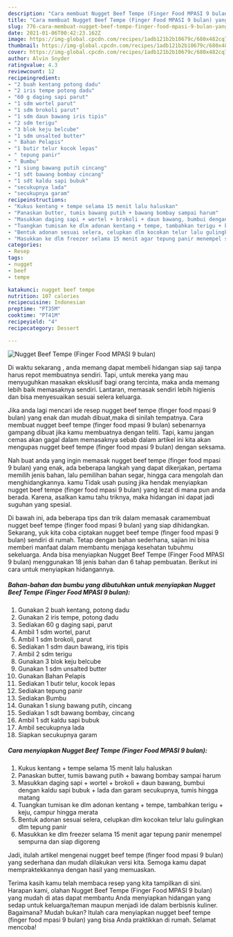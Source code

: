 ```yaml
---
description: "Cara membuat Nugget Beef Tempe (Finger Food MPASI 9 bulan) yang lezat dan Mudah Dibuat"
title: "Cara membuat Nugget Beef Tempe (Finger Food MPASI 9 bulan) yang lezat dan Mudah Dibuat"
slug: 776-cara-membuat-nugget-beef-tempe-finger-food-mpasi-9-bulan-yang-lezat-dan-mudah-dibuat
date: 2021-01-06T00:42:23.162Z
image: https://img-global.cpcdn.com/recipes/1adb121b2b10679c/680x482cq70/nugget-beef-tempe-finger-food-mpasi-9-bulan-foto-resep-utama.jpg
thumbnail: https://img-global.cpcdn.com/recipes/1adb121b2b10679c/680x482cq70/nugget-beef-tempe-finger-food-mpasi-9-bulan-foto-resep-utama.jpg
cover: https://img-global.cpcdn.com/recipes/1adb121b2b10679c/680x482cq70/nugget-beef-tempe-finger-food-mpasi-9-bulan-foto-resep-utama.jpg
author: Alvin Snyder
ratingvalue: 4.3
reviewcount: 12
recipeingredient:
- "2 buah kentang potong dadu"
- "2 iris tempe potong dadu"
- "60 g daging sapi parut"
- "1 sdm wortel parut"
- "1 sdm brokoli parut"
- "1 sdm daun bawang iris tipis"
- "2 sdm terigu"
- "3 blok keju belcube"
- "1 sdm unsalted butter"
- " Bahan Pelapis"
- "1 butir telur kocok lepas"
- " tepung panir"
- " Bumbu"
- "1 siung bawang putih cincang"
- "1 sdt bawang bombay cincang"
- "1 sdt kaldu sapi bubuk"
- "secukupnya lada"
- "secukupnya garam"
recipeinstructions:
- "Kukus kentang + tempe selama 15 menit lalu haluskan"
- "Panaskan butter, tumis bawang putih + bawang bombay sampai harum"
- "Masukkan daging sapi + wortel + brokoli + daun bawang, bumbui dengan kaldu sapi bubuk + lada dan garam secukupnya, tumis hingga matang"
- "Tuangkan tumisan ke dlm adonan kentang + tempe, tambahkan terigu + keju, campur hingga merata"
- "Bentuk adonan sesuai selera, celupkan dlm kocokan telur lalu gulingkan dlm tepung panir"
- "Masukkan ke dlm freezer selama 15 menit agar tepung panir menempel sempurna dan siap digoreng"
categories:
- Resep
tags:
- nugget
- beef
- tempe

katakunci: nugget beef tempe 
nutrition: 107 calories
recipecuisine: Indonesian
preptime: "PT35M"
cooktime: "PT41M"
recipeyield: "4"
recipecategory: Dessert

---
```



![Nugget Beef Tempe (Finger Food MPASI 9 bulan)](https://img-global.cpcdn.com/recipes/1adb121b2b10679c/680x482cq70/nugget-beef-tempe-finger-food-mpasi-9-bulan-foto-resep-utama.jpg)

Di waktu  sekarang , anda memang dapat membeli hidangan siap saji tanpa harus repot membuatnya sendiri. Tapi, untuk mereka yang mau menyuguhkan masakan eksklusif bagi orang tercinta, maka anda memang lebih baik memasaknya sendiri. Lantaran, memasak sendiri lebih higienis dan bisa menyesuaikan sesuai selera keluarga.

Jika anda lagi mencari ide resep nugget beef tempe (finger food mpasi 9 bulan) yang enak dan mudah dibuat,maka di sinilah tempatnya. Cara membuat nugget beef tempe (finger food mpasi 9 bulan)  sebenarnya gampang dibuat jika kamu membuatnya dengan teliti. Tapi, kamu jangan cemas akan gagal dalam memasaknya 
sebab dalam artikel ini kita akan mengupas nugget beef tempe (finger food mpasi 9 bulan) dengan seksama.  



Nah buat anda yang ingin memasak nugget beef tempe (finger food mpasi 9 bulan) yang enak, ada beberapa langkah yang dapat dikerjakan, pertama memilih jenis bahan, lalu pemilihan bahan segar, hingga cara mengolah dan menghidangkannya. kamu Tidak usah pusing jika hendak menyiapkan nugget beef tempe (finger food mpasi 9 bulan) yang lezat di mana pun anda berada. Karena, asalkan kamu  tahu triknya, maka hidangan ini dapat jadi suguhan yang spesial.

Di bawah ini, ada beberapa tips dan trik dalam memasak caramembuat nugget beef tempe (finger food mpasi 9 bulan) yang siap dihidangkan. Sekarang, yuk kita coba ciptakan nugget beef tempe (finger food mpasi 9 bulan) sendiri di rumah. Tetap dengan bahan sederhana, sajian ini bisa memberi manfaat dalam membantu menjaga kesehatan tubuhmu sekeluarga. Anda bisa menyiapkan Nugget Beef Tempe (Finger Food MPASI 9 bulan) menggunakan 18 jenis bahan dan 6 tahap pembuatan. Berikut ini cara untuk menyiapkan hidangannya.

<!--inarticleads1-->

##### Bahan-bahan dan bumbu yang dibutuhkan untuk menyiapkan Nugget Beef Tempe (Finger Food MPASI 9 bulan):

1. Gunakan 2 buah kentang, potong dadu
1. Gunakan 2 iris tempe, potong dadu
1. Sediakan 60 g daging sapi, parut
1. Ambil 1 sdm wortel, parut
1. Ambil 1 sdm brokoli, parut
1. Sediakan 1 sdm daun bawang, iris tipis
1. Ambil 2 sdm terigu
1. Gunakan 3 blok keju belcube
1. Gunakan 1 sdm unsalted butter
1. Gunakan  Bahan Pelapis
1. Sediakan 1 butir telur, kocok lepas
1. Sediakan  tepung panir
1. Sediakan  Bumbu
1. Gunakan 1 siung bawang putih, cincang
1. Sediakan 1 sdt bawang bombay, cincang
1. Ambil 1 sdt kaldu sapi bubuk
1. Ambil secukupnya lada
1. Siapkan secukupnya garam




<!--inarticleads2-->

##### Cara menyiapkan Nugget Beef Tempe (Finger Food MPASI 9 bulan):

1. Kukus kentang + tempe selama 15 menit lalu haluskan
1. Panaskan butter, tumis bawang putih + bawang bombay sampai harum
1. Masukkan daging sapi + wortel + brokoli + daun bawang, bumbui dengan kaldu sapi bubuk + lada dan garam secukupnya, tumis hingga matang
1. Tuangkan tumisan ke dlm adonan kentang + tempe, tambahkan terigu + keju, campur hingga merata
1. Bentuk adonan sesuai selera, celupkan dlm kocokan telur lalu gulingkan dlm tepung panir
1. Masukkan ke dlm freezer selama 15 menit agar tepung panir menempel sempurna dan siap digoreng




Jadi, itulah artikel mengenai  nugget beef tempe (finger food mpasi 9 bulan)  yang sederhana dan mudah dilakukan versi kita. Semoga kamu dapat mempraktekkannya dengan hasil yang memuaskan. 

Terima kasih kamu telah membaca resep yang kita tampilkan di sini. Harapan kami, olahan  Nugget Beef Tempe (Finger Food MPASI 9 bulan) yang mudah di atas dapat membantu Anda menyiapkan hidangan yang sedap untuk keluarga/teman maupun menjadi ide dalam berbisnis kuliner. Bagaimana? Mudah bukan? Itulah cara menyiapkan nugget beef tempe (finger food mpasi 9 bulan) yang bisa Anda praktikkan di rumah. Selamat mencoba!

